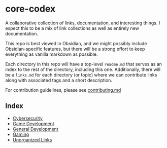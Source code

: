 # core-codex
A collaborative collection of links, documentation, and interesting things. I expect this to be a mix of link collections as well as entirely new documentation. 

This repo is best viewed in Obsidian, and we might possibly include Obsidian-specific features, but there will be a strong effort to keep everything as vanilla markdown as possible.

Each directory in this repo will have a top-level `readme.md` that serves as an index to the rest of the directory, including this one. Additionally, there will be a `links.md` for each directory (or topic) where we can contribute links along with associated tags and a short description.

For contribution guidelines, please see [contributing.md](contributing.md)

## Index
- [Cybersecurity](cybersecurity/README.md)
- [Game Development](game-dev/readme.md)
- [General Development](dev/README.md)
- [Gaming](gaming/readme.md)
- [Unorganized Links](links.md)
